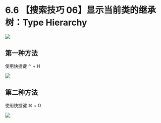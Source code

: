 # 6.6 【搜索技巧 06】显示当前类的继承树：Type Hierarchy

![](http://image.iswbm.com/20200804124133.png)

## 第一种方法

使用快捷键 ⌃ + H

![](http://image.iswbm.com/20200829123319.png)

## 第二种方法

使用快捷键 ⌘ + O

![](http://image.iswbm.com/image-20200829152814586.png)


